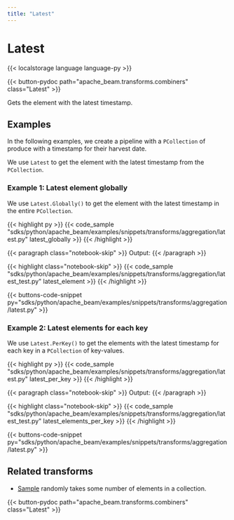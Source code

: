 ```yaml
---
title: "Latest"
---
```

<!--
Licensed under the Apache License, Version 2.0 (the "License");
you may not use this file except in compliance with the License.
You may obtain a copy of the License at

http://www.apache.org/licenses/LICENSE-2.0

Unless required by applicable law or agreed to in writing, software
distributed under the License is distributed on an "AS IS" BASIS,
WITHOUT WARRANTIES OR CONDITIONS OF ANY KIND, either express or implied.
See the License for the specific language governing permissions and
limitations under the License.
-->

# Latest

{{< localstorage language language-py >}}

{{< button-pydoc path="apache_beam.transforms.combiners" class="Latest" >}}

Gets the element with the latest timestamp.

## Examples

In the following examples, we create a pipeline with a `PCollection` of produce with a timestamp for their harvest date.

We use `Latest` to get the element with the latest timestamp from the `PCollection`.

### Example 1: Latest element globally

We use `Latest.Globally()` to get the element with the latest timestamp in the entire `PCollection`.

{{< highlight py >}}
{{< code_sample "sdks/python/apache_beam/examples/snippets/transforms/aggregation/latest.py" latest_globally >}}
{{< /highlight >}}

{{< paragraph class="notebook-skip" >}}
Output:
{{< /paragraph >}}

{{< highlight class="notebook-skip" >}}
{{< code_sample "sdks/python/apache_beam/examples/snippets/transforms/aggregation/latest_test.py" latest_element >}}
{{< /highlight >}}

{{< buttons-code-snippet
  py="sdks/python/apache_beam/examples/snippets/transforms/aggregation/latest.py" >}}

### Example 2: Latest elements for each key

We use `Latest.PerKey()` to get the elements with the latest timestamp for each key in a `PCollection` of key-values.

{{< highlight py >}}
{{< code_sample "sdks/python/apache_beam/examples/snippets/transforms/aggregation/latest.py" latest_per_key >}}
{{< /highlight >}}

{{< paragraph class="notebook-skip" >}}
Output:
{{< /paragraph >}}

{{< highlight class="notebook-skip" >}}
{{< code_sample "sdks/python/apache_beam/examples/snippets/transforms/aggregation/latest_test.py" latest_elements_per_key >}}
{{< /highlight >}}

{{< buttons-code-snippet
  py="sdks/python/apache_beam/examples/snippets/transforms/aggregation/latest.py" >}}

## Related transforms

* [Sample](/documentation/transforms/python/aggregation/sample) randomly takes some number of elements in a collection.

{{< button-pydoc path="apache_beam.transforms.combiners" class="Latest" >}}

